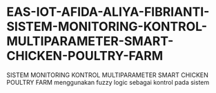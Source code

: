 # EAS-IOT-AFIDA-ALIYA-FIBRIANTI-SISTEM-MONITORING-KONTROL-MULTIPARAMETER-SMART-CHICKEN-POULTRY-FARM
SISTEM MONITORING KONTROL MULTIPARAMETER SMART CHICKEN POULTRY FARM menggunakan fuzzy logic sebagai kontrol pada sistem
